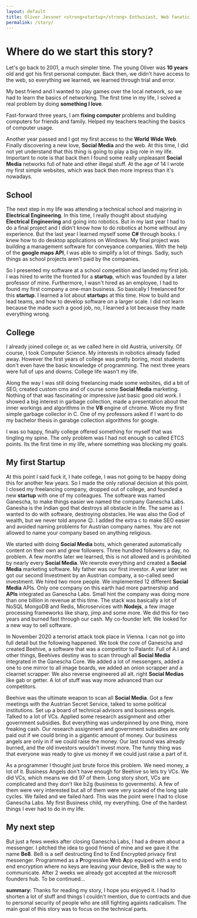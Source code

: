 ```yaml
---
layout: default 
title: Oliver Jessner <strong>startup</strong> Enthusiast, Web fanatic, Free Education aficionado
permalink: /story/
---
```


<h1><i class="fa-solid fa-hourglass-start"></i> Where do we start this story?</h1>
Let's go back to 2001, a much simpler time.
The young Oliver was <strong>10 years</strong> old and got his first personal computer. Back then,
we didn't have access to the web, so everything we learned, we learned through trial and error.

My best friend and I wanted to play games over the local network, so we had to learn the basics of networking. The first time in my life, I solved a real problem by doing <strong>something I love</strong>.

Fast-forward three years, I am <strong>fixing computer</strong> problems and building computers for friends and family. Helped my teachers teaching the basics of computer usage. 

Another year passed and I got my first access to the <strong>World Wide Web</strong>.
Finally discovering a new love, <strong>Social Media</strong> and the web.
At this time, I did not yet understand that this thing is going to play a big role in my life.
Important to note is that back then I found some really unpleasant <strong>Social Media</strong> networks full of hate and other illegal stuff. At the age of 14 I wrote my first simple websites, which was back then more impress than it's nowadays.

<h2><i class="fa-solid fa-school"></i> School</h2>
The next step in my life was attending a technical school and majoring in <strong>Electrical Engineering</strong>. In this time, I really thought about studying <strong>Electrical Engineering</strong> and going into robotics.
But in my last year I had to do a final project and I didn't know how to do robotics at home
without any experience. But the last year I learned myself some <strong>C#</strong> through books. I knew how to do desktop applications on Windows. My final project was building a management software for conveyance companies. With the help of the <strong>google maps API</strong>, I was able to 
simplify a lot of things. Sadly, such things as school projects aren't paid by the companies.

So I presented my software at a school competition and landed my first job. I was hired to write the fronted for a <strong>startup</strong>, which was founded by a later professor of mine. Furthermore, I wasn't hired as an employee, I had to found my first company a one-man business. So basically I freelanced for this <strong>startup</strong>. I learned a lot about <strong>startup</strong>s at this time. How to build and lead teams, and how to develop software on a larger scale. I did not learn because the made such a good job, no, I learned a lot because they made everything wrong. 

<h2><i class="fa-solid fa-building-columns"></i> College</h2>
I already joined college or, as we called here in old Austria, university. Of course,
I took Computer Science. My interests in robotics already faded away. However the first
years of college was pretty boring, most students don't even have the basic knowledge of programming. The next three years were full of ups and downs. College life wasn't my life.

Along the way I was still doing freelancing made some websites, did a bit of SEO, created custom cms and of course some <strong>Social Media</strong> marketing. Nothing of that was fascinating or impressive just basic good old work. I showed a big interest in garbage collection, made a presentation about the inner workings and algorithms in the <strong>V8</strong> engine of chrome. Wrote my first simple garbage collector in C. One of my professors asked if I want to do my bachelor thesis in garabge collection algorithms for google.

I was so happy, finally college offered something for myself that was tingling my spine. The only problem was I had not enough so called ETCS points. Its the first time in my life, where something was blocking my goals.

<h2><i class="fa-solid fa-buildings"></i> My first Startup</h2>
At this point I said fuck it, I hate college, I was not going to be happy doing this for another few years. So I made the only rational decision at this point. I closed my freelancing company, dropped out of college, and founded a new <strong>startup</strong> with one of my colleagues. The software was named Ganescha, to make things easier we named the company Ganescha Labs. Ganesha is the Indian god that destroys all obstacle in life. The same as I wanted to do with software, destroying obstacles. He was also the God of wealth, but we never told anyone 😉. I added the extra c to make SEO easier and avoided naming problems for Austrian company names. You are not allowed to name your company based on anything religious.

We started with doing <strong>Social Media</strong> bots, which generated automatically content on their own and grew followers. Three hundred followers a day, no problem. A few months later we learned, this is not allowed and is prohibited by nearly every <strong>Social Media</strong>. We rewrote everything and created a <strong>Social Media</strong> marketing software. My father was our first investor. A year later we got our second Investment by an Austrian company, a so-called seed investment. We hired two more people. We implemented 12 different <strong>Social Media</strong> APIs. Only one company on this earth had more partnership and <strong>APIs</strong> integrated as Ganescha Labs. Small hint the company was doing more than one billion in revenue at this time. The stack was basically a lot of NoSQL MongoDB and Redis, Microservices with <strong>Nodejs</strong>, a few image processing frameworks like sharp, jimp and some more. We did this for two years and burned fast through our cash. My co-founder left. We looked for a new way to sell software. 

In November 2020 a terrorist attack took place in Vienna. I can not go into full detail but the following happened. We took the core of Ganescha and created Beehive, a software that was a competitor to Palantir. Full of A.I and other things, Beehives destiny was to scan through all <strong>Social Media</strong> integrated in the Ganescha Core. We added a lot of messengers, added a one to one mirror to all image boards, we added an onion scrapper and a clearnet scrapper. We also reverse engineered all alt. right <strong>Social Medias</strong> like gab or getter. A lot of stuff was way more advanced than our competitors.

Beehive was the ultimate weapon to scan all <strong>Social Media</strong>. Got a few meetings with the Austrian Secret Service, talked to some political institutions. Set up a board of technical advisors and business angels. Talked to a lot of VCs. Applied some research assignment and other government subsidies. But everything was underpinned by one thing, more freaking cash. Our research assignment and government subsidies are only paid out if we could bring in a gigantic amount of money. Our business angels are only in if we could raise the money. Our last round was already burned, and the old investors wouldn't invest more. The funny thing was that everyone was ready to give us money if we could just raise a part of it. 

As a programmer I thought just brute force this problem. We need money, a lot of it. Business Angels don't have enough for Beehive so lets try VCs. We did VCs, which means we did 97 of them. 
Long story short, VCs are complicated and they don't like b2g (business to goverments). A few of them were very interested but all of them were very scared of the long sale cycles. We failed and we failed hard. This was the point were I had to close Ganescha Labs. My first Business child, my everything. One of the hardest things I ever had to do in my life. 

<h2><i class="fa-solid fa-crystal-ball"></i> My next step</h2>
But just a fews weeks after closing Ganescha Labs, I had a dream about a messenger. 
I pitched the idea to good friend of mine and we gave it the 
name <strong>Be8</strong>. Be8 is a self destructing End to End Encrypted privacy first messenger.
Programmed as a <strong>P</strong>rogressive <strong>W</strong>eb <strong>A</strong>pp equiped with a end to end encryption where no keys are leaving your device, Be8 is the way to communicate.
After 2 weeks we already got accepted at the microsoft founders hub. To be continued...

<strong>summary:</strong> 
Thanks for reading my story, I hope you enjoyed it.
I had to shorten a lot of stuff and things I couldn't mention,
due to contracts and due to personal security of people who are still
fighting againts radicalism. The main goal of this story was to focus on
the technical parts. 
